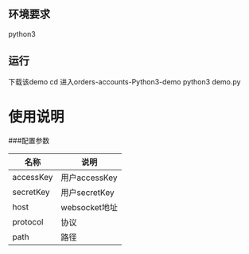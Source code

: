 ## 环境要求
python3

## 运行  
下载该demo
cd 进入orders-accounts-Python3-demo
python3 demo.py

# 使用说明

###配置参数

| 名称| 说明|
|----|----|
|accessKey |用户accessKey|
|secretKey | 用户secretKey|
|host      | websocket地址|
|protocol  | 协议|
|path     |  路径|






